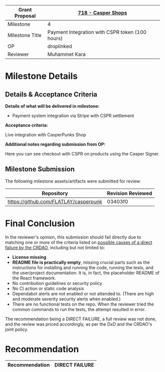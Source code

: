 
Grant Proposal | [718 - Casper Shops](https://portal.devxdao.com/public-proposals/718)
------------ | -------------
Milestone | 4
Milestone Title | Payment Integration with CSPR token (100 hours)
OP | droplinked
Reviewer | Muhammet Kara

# Milestone Details

## Details & Acceptance Criteria

**Details of what will be delivered in milestone:**

- Payment system integration via Stripe with CSPR settlement

**Acceptance criteria:**

Live integration with CasperPunks Shop

**Additional notes regarding submission from OP:**

Here you can see checkout with CSPR on products using the Casper Signer.

## Milestone Submission

The following milestone assets/artifacts were submitted for review:

Repository | Revision Reviewed
------------ | -------------
https://github.com/FLATLAY/casperpunk | 03403f0

# Final Conclusion

In the reviewer's opinion, this submission should fail directly due to matching one or more of the criteria listed on [possible causes of a direct failure by the CRDAO](https://github.com/CodeReviewDAO/dxd_codereview/blob/main/DIRECT-FAILURE-CAUSES.md), including but not limited to:

- **License missing**
- **README file is practically empty**, missing crucial parts such as the instructions for installing and running the code, running the tests, and the user/project documentation. It is, in fact, the placeholder README of the React framework.
- No contribution guidelines or security policy
- No CI action or static code analysis
- Dependabot alerts are not enabled or not attended to. (There are high and moderate severity security alerts when enabled.)
- There are no functional tests on the repo. When the reviewer tried the common commands to run the tests, the attempt resulted in error.

The recommendation being a DIRECT FAILURE, a full review was not done, and the review was priced accordingly, as per the DxD and the CRDAO's joint policy.

# Recommendation

Recommendation | DIRECT FAILURE
------------ | -------------

